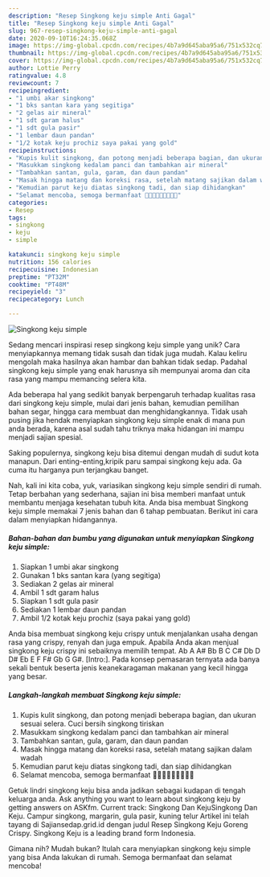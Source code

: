 ```yaml
---
description: "Resep Singkong keju simple Anti Gagal"
title: "Resep Singkong keju simple Anti Gagal"
slug: 967-resep-singkong-keju-simple-anti-gagal
date: 2020-09-10T16:24:35.068Z
image: https://img-global.cpcdn.com/recipes/4b7a9d645aba95a6/751x532cq70/singkong-keju-simple-foto-resep-utama.jpg
thumbnail: https://img-global.cpcdn.com/recipes/4b7a9d645aba95a6/751x532cq70/singkong-keju-simple-foto-resep-utama.jpg
cover: https://img-global.cpcdn.com/recipes/4b7a9d645aba95a6/751x532cq70/singkong-keju-simple-foto-resep-utama.jpg
author: Lottie Perry
ratingvalue: 4.8
reviewcount: 7
recipeingredient:
- "1 umbi akar singkong"
- "1 bks santan kara yang segitiga"
- "2 gelas air mineral"
- "1 sdt garam halus"
- "1 sdt gula pasir"
- "1 lembar daun pandan"
- "1/2 kotak keju prochiz saya pakai yang gold"
recipeinstructions:
- "Kupis kulit singkong, dan potong menjadi beberapa bagian, dan ukuran sesuai selera. Cuci bersih singkong tiriskan"
- "Masukkam singkong kedalam panci dan tambahkan air mineral"
- "Tambahkan santan, gula, garam, dan daun pandan"
- "Masak hingga matang dan koreksi rasa, setelah matang sajikan dalam wadah"
- "Kemudian parut keju diatas singkong tadi, dan siap dihidangkan"
- "Selamat mencoba, semoga bermanfaat 👩🏻‍🍳👩🏻‍🍳👩🏻‍🍳"
categories:
- Resep
tags:
- singkong
- keju
- simple

katakunci: singkong keju simple 
nutrition: 156 calories
recipecuisine: Indonesian
preptime: "PT32M"
cooktime: "PT48M"
recipeyield: "3"
recipecategory: Lunch

---
```



![Singkong keju simple](https://img-global.cpcdn.com/recipes/4b7a9d645aba95a6/751x532cq70/singkong-keju-simple-foto-resep-utama.jpg)

Sedang mencari inspirasi resep singkong keju simple yang unik? Cara menyiapkannya memang tidak susah dan tidak juga mudah. Kalau keliru mengolah maka hasilnya akan hambar dan bahkan tidak sedap. Padahal singkong keju simple yang enak harusnya sih mempunyai aroma dan cita rasa yang mampu memancing selera kita.

Ada beberapa hal yang sedikit banyak berpengaruh terhadap kualitas rasa dari singkong keju simple, mulai dari jenis bahan, kemudian pemilihan bahan segar, hingga cara membuat dan menghidangkannya. Tidak usah pusing jika hendak menyiapkan singkong keju simple enak di mana pun anda berada, karena asal sudah tahu triknya maka hidangan ini mampu menjadi sajian spesial.

Saking populernya, singkong keju bisa ditemui dengan mudah di sudut kota manapun. Dari enting-enting,kripik paru sampai singkong keju ada. Ga cuma itu harganya pun terjangkau banget.


Nah, kali ini kita coba, yuk, variasikan singkong keju simple sendiri di rumah. Tetap berbahan yang sederhana, sajian ini bisa memberi manfaat untuk membantu menjaga kesehatan tubuh kita. Anda bisa membuat Singkong keju simple memakai 7 jenis bahan dan 6 tahap pembuatan. Berikut ini cara dalam menyiapkan hidangannya.

<!--inarticleads1-->

##### Bahan-bahan dan bumbu yang digunakan untuk menyiapkan Singkong keju simple:

1. Siapkan 1 umbi akar singkong
1. Gunakan 1 bks santan kara (yang segitiga)
1. Sediakan 2 gelas air mineral
1. Ambil 1 sdt garam halus
1. Siapkan 1 sdt gula pasir
1. Sediakan 1 lembar daun pandan
1. Ambil 1/2 kotak keju prochiz (saya pakai yang gold)


Anda bisa membuat singkong keju crispy untuk menjalankan usaha dengan rasa yang crispy, renyah dan juga empuk. Apabila Anda akan menjual singkong keju crispy ini sebaiknya memilih tempat. Ab A A# Bb B C C# Db D D# Eb E F F# Gb G G#. [Intro:]. Pada konsep pemasaran ternyata ada banya sekali bentuk beserta jenis keanekaragaman makanan yang kecil hingga yang besar. 

<!--inarticleads2-->

##### Langkah-langkah membuat Singkong keju simple:

1. Kupis kulit singkong, dan potong menjadi beberapa bagian, dan ukuran sesuai selera. Cuci bersih singkong tiriskan
1. Masukkam singkong kedalam panci dan tambahkan air mineral
1. Tambahkan santan, gula, garam, dan daun pandan
1. Masak hingga matang dan koreksi rasa, setelah matang sajikan dalam wadah
1. Kemudian parut keju diatas singkong tadi, dan siap dihidangkan
1. Selamat mencoba, semoga bermanfaat 👩🏻‍🍳👩🏻‍🍳👩🏻‍🍳


Getuk lindri singkong keju bisa anda jadikan sebagai kudapan di tengah keluarga anda. Ask anything you want to learn about singkong keju by getting answers on ASKfm. Current track: Singkong Dan KejuSingkong Dan Keju. Campur singkong, margarin, gula pasir, kuning telur Artikel ini telah tayang di Sajiansedap.grid.id dengan judul Resep Singkong Keju Goreng Crispy. Singkong Keju is a leading brand form Indonesia. 

Gimana nih? Mudah bukan? Itulah cara menyiapkan singkong keju simple yang bisa Anda lakukan di rumah. Semoga bermanfaat dan selamat mencoba!
